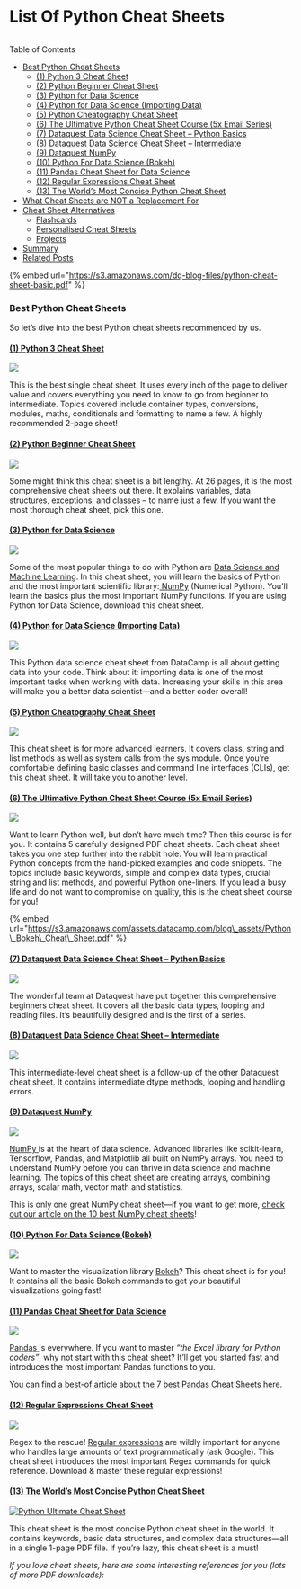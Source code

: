 # List Of Python Cheat Sheets

```text

```

Table of Contents

* [Best Python Cheat Sheets](https://blog.finxter.com/collection-5-cheat-sheets-every-python-coder-must-own/#Best_Python_Cheat_Sheets)
  * [\(1\) Python 3 Cheat Sheet](https://blog.finxter.com/collection-5-cheat-sheets-every-python-coder-must-own/#1_Python_3_Cheat_Sheet)
  * [\(2\) Python Beginner Cheat Sheet](https://blog.finxter.com/collection-5-cheat-sheets-every-python-coder-must-own/#2_Python_Beginner_Cheat_Sheet)
  * [\(3\) Python for Data Science](https://blog.finxter.com/collection-5-cheat-sheets-every-python-coder-must-own/#3_Python_for_Data_Science)
  * [\(4\) Python for Data Science \(Importing Data\)](https://blog.finxter.com/collection-5-cheat-sheets-every-python-coder-must-own/#4_Python_for_Data_Science_Importing_Data)
  * [\(5\) Python Cheatography Cheat Sheet](https://blog.finxter.com/collection-5-cheat-sheets-every-python-coder-must-own/#5_Python_Cheatography_Cheat_Sheet)
  * [\(6\) The Ultimative Python Cheat Sheet Course \(5x Email Series\)](https://blog.finxter.com/collection-5-cheat-sheets-every-python-coder-must-own/#6_The_Ultimative_Python_Cheat_Sheet_Course_5x_Email_Series)
  * [\(7\) Dataquest Data Science Cheat Sheet – Python Basics](https://blog.finxter.com/collection-5-cheat-sheets-every-python-coder-must-own/#7_Dataquest_Data_Science_Cheat_Sheet_-_Python_Basics)
  * [\(8\) Dataquest Data Science Cheat Sheet – Intermediate](https://blog.finxter.com/collection-5-cheat-sheets-every-python-coder-must-own/#8_Dataquest_Data_Science_Cheat_Sheet_-_Intermediate)
  * [\(9\) Dataquest NumPy](https://blog.finxter.com/collection-5-cheat-sheets-every-python-coder-must-own/#9_Dataquest_NumPy)
  * [\(10\) Python For Data Science \(Bokeh\)](https://blog.finxter.com/collection-5-cheat-sheets-every-python-coder-must-own/#10_Python_For_Data_Science_Bokeh)
  * [\(11\) Pandas Cheat Sheet for Data Science](https://blog.finxter.com/collection-5-cheat-sheets-every-python-coder-must-own/#11_Pandas_Cheat_Sheet_for_Data_Science)
  * [\(12\) Regular Expressions Cheat Sheet](https://blog.finxter.com/collection-5-cheat-sheets-every-python-coder-must-own/#12_Regular_Expressions_Cheat_Sheet)
  * [\(13\) The World’s Most Concise Python Cheat Sheet](https://blog.finxter.com/collection-5-cheat-sheets-every-python-coder-must-own/#13_The_Worlds_Most_Concise_Python_Cheat_Sheet)
* [What Cheat Sheets are NOT a Replacement For](https://blog.finxter.com/collection-5-cheat-sheets-every-python-coder-must-own/#What_Cheat_Sheets_are_NOT_a_Replacement_For)
* [Cheat Sheet Alternatives](https://blog.finxter.com/collection-5-cheat-sheets-every-python-coder-must-own/#Cheat_Sheet_Alternatives)
  * [Flashcards](https://blog.finxter.com/collection-5-cheat-sheets-every-python-coder-must-own/#Flashcards)
  * [Personalised Cheat Sheets](https://blog.finxter.com/collection-5-cheat-sheets-every-python-coder-must-own/#Personalised_Cheat_Sheets)
  * [Projects](https://blog.finxter.com/collection-5-cheat-sheets-every-python-coder-must-own/#Projects)
* [Summary](https://blog.finxter.com/collection-5-cheat-sheets-every-python-coder-must-own/#Summary)
* [Related Posts](https://blog.finxter.com/collection-5-cheat-sheets-every-python-coder-must-own/#Related_Posts)

{% embed url="https://s3.amazonaws.com/dq-blog-files/python-cheat-sheet-basic.pdf" %}



### Best Python Cheat Sheets

So let’s dive into the best Python cheat sheets recommended by us.

#### [**\(1\) Python 3 Cheat Sheet**](https://perso.limsi.fr/pointal/_media/python:cours:mementopython3-english.pdf)

[![](https://blog.finxter.com/wp-content/uploads/2019/03/grafik.png)](https://perso.limsi.fr/pointal/_media/python:cours:mementopython3-english.pdf)

This is the best single cheat sheet. It uses every inch of the page to deliver value and covers everything you need to know to go from beginner to intermediate. Topics covered include container types, conversions, modules, maths, conditionals and formatting to name a few. A highly recommended 2-page sheet!

#### [**\(2\) Python Beginner Cheat Sheet**](https://github.com/ehmatthes/pcc/releases/download/v1.0.0/beginners_python_cheat_sheet_pcc_all.pdf)

[![](https://blog.finxter.com/wp-content/uploads/2019/03/grafik-1.png)](https://github.com/ehmatthes/pcc/releases/download/v1.0.0/beginners_python_cheat_sheet_pcc_all.pdf)

Some might think this cheat sheet is a bit lengthy. At 26 pages, it is the most comprehensive cheat sheets out there. It explains variables, data structures, exceptions, and classes – to name just a few. If you want the most thorough cheat sheet, pick this one.

#### [**\(3\) Python for Data Science**](https://s3.amazonaws.com/assets.datacamp.com/blog_assets/PythonForDataScience.pdf)

[![](https://blog.finxter.com/wp-content/uploads/2019/03/grafik-2.png)](https://s3.amazonaws.com/assets.datacamp.com/blog_assets/PythonForDataScience.pdf)

Some of the most popular things to do with Python are [Data Science and Machine Learning](https://blog.finxter.com/artificial-intelligence-machine-learning-deep-learning-and-data-science-whats-the-difference/). In this cheat sheet, you will learn the basics of Python and the most important scientific library:[ NumPy](https://blog.finxter.com/numpy-tutorial/) \(Numerical Python\). You’ll learn the basics plus the most important NumPy functions. If you are using Python for Data Science, download this cheat sheet.

#### [**\(4\) Python for Data Science \(Importing Data\)**](https://s3.amazonaws.com/assets.datacamp.com/blog_assets/Cheat+Sheets/Importing_Data_Python_Cheat_Sheet.pdf)

[![](https://blog.finxter.com/wp-content/uploads/2020/06/image-2.png)](https://s3.amazonaws.com/assets.datacamp.com/blog_assets/Cheat+Sheets/Importing_Data_Python_Cheat_Sheet.pdf)

This Python data science cheat sheet from DataCamp is all about getting data into your code. Think about it: importing data is one of the most important tasks when working with data. Increasing your skills in this area will make you a better data scientist—and a better coder overall!

#### [**\(5\) Python Cheatography Cheat Sheet**](https://www.cheatography.com/davechild/cheat-sheets/python/pdf/)

[![](https://blog.finxter.com/wp-content/uploads/2019/03/grafik-3.png)](https://www.cheatography.com/davechild/cheat-sheets/python/pdf/)

This cheat sheet is for more advanced learners. It covers class, string and list methods as well as system calls from the sys module.  Once you’re comfortable defining basic classes and command line interfaces \(CLIs\), get this cheat sheet. It will take you to another level.

#### [**\(6\) The Ultimative Python Cheat Sheet Course \(5x Email Series\)**](https://blog.finxter.com/subscribe/)

![](https://blog.finxter.com/wp-content/uploads/2019/03/CheatSheet-Python-4-Classes-791x1024.png)

Want to learn Python well, but don’t have much time? Then this course is for you. It contains 5 carefully designed PDF cheat sheets. Each cheat sheet takes you one step further into the rabbit hole. You will learn practical Python concepts from the hand-picked examples and code snippets. The topics include basic keywords, simple and complex data types, crucial string and list methods, and powerful Python one-liners. If you lead a busy life and do not want to compromise on quality, this is the cheat sheet course for you!





{% embed url="https://s3.amazonaws.com/assets.datacamp.com/blog\_assets/Python\_Bokeh\_Cheat\_Sheet.pdf" %}







#### [**\(7\) Dataquest Data Science Cheat Sheet – Python Basics**](https://s3.amazonaws.com/dq-blog-files/python-cheat-sheet-basic.pdf)

![](https://blog.finxter.com/wp-content/uploads/2019/11/grafik-1.png)

The wonderful team at Dataquest have put together this comprehensive beginners cheat sheet. It covers all the basic data types, looping and reading files. It’s beautifully designed and is the first of a series.

#### [**\(**](https://s3.amazonaws.com/dq-blog-files/python-cheat-sheet-intermediate.pdf)[**8**](https://s3.amazonaws.com/dq-blog-files/python-cheat-sheet-intermediate.pdf)[**\) Dataquest Data Science Cheat Sheet – Intermediate**](https://s3.amazonaws.com/dq-blog-files/python-cheat-sheet-intermediate.pdf)

![](https://blog.finxter.com/wp-content/uploads/2020/06/image-1.png)

This intermediate-level cheat sheet is a follow-up of the other Dataquest cheat sheet. It contains intermediate dtype methods, looping and handling errors.

#### [**\(9\) Dataquest NumPy**](https://s3.amazonaws.com/dq-blog-files/numpy-cheat-sheet.pdf)

![](https://blog.finxter.com/wp-content/uploads/2020/06/image-3.png)

[NumPy ](https://blog.finxter.com/numpy-tutorial/)is at the heart of data science. Advanced libraries like scikit-learn, Tensorflow, Pandas, and Matplotlib all built on NumPy arrays. You need to understand NumPy before you can thrive in data science and machine learning. The topics of this cheat sheet are creating arrays, combining arrays, scalar math, vector math and statistics.

This is only one great NumPy cheat sheet—if you want to get more, [check out our article on the 10 best NumPy cheat sheets](https://blog.finxter.com/collection-10-best-numpy-cheat-sheets-every-python-coder-must-own/)!

#### [**\(10\) Python For Data Science \(Bokeh\)**](https://s3.amazonaws.com/assets.datacamp.com/blog_assets/Python_Bokeh_Cheat_Sheet.pdf)

![](https://blog.finxter.com/wp-content/uploads/2020/06/image-4.png)

Want to master the visualization library [Bokeh](https://docs.bokeh.org/en/latest/index.html)? This cheat sheet is for you! It contains all the basic Bokeh commands to get your beautiful visualizations going fast!

#### [**\(11\) Pandas Cheat Sheet for Data Science**](https://drive.google.com/file/d/1UHK8wtWbADvHKXFC937IS6MTnlSZC_zB/view)

[![](https://blog.finxter.com/wp-content/uploads/2020/06/image-5.png)](https://drive.google.com/file/d/1UHK8wtWbADvHKXFC937IS6MTnlSZC_zB/view)

[Pandas ](https://pandas.pydata.org/)is everywhere. If you want to master _“the Excel library for Python coders”_, why not start with this cheat sheet? It’ll get you started fast and introduces the most important Pandas functions to you.

[You can find a best-of article about the ](https://blog.finxter.com/pandas-cheat-sheets/)[7](https://blog.finxter.com/pandas-cheat-sheets/)[ best Pandas Cheat Sheets here.](https://blog.finxter.com/pandas-cheat-sheets/)

#### [**\(12\) Regular Expressions Cheat Sheet**](https://www.dataquest.io/wp-content/uploads/2019/03/python-regular-expressions-cheat-sheet.pdf)

[![](https://blog.finxter.com/wp-content/uploads/2020/06/image-6.png)](https://www.dataquest.io/wp-content/uploads/2019/03/python-regular-expressions-cheat-sheet.pdf)

Regex to the rescue! [Regular expressions](https://blog.finxter.com/python-regex/) are wildly important for anyone who handles large amounts of text programmatically \(ask Google\). This cheat sheet introduces the most important Regex commands for quick reference. Download & master these regular expressions!

#### [\(13\) The World’s Most Concise Python Cheat Sheet](https://blog.finxter.com/wp-content/uploads/2020/07/Finxter_WorldsMostDensePythonCheatSheet.pdf)

[![Python Ultimate Cheat Sheet](https://blog.finxter.com/wp-content/uploads/2020/07/Finxter_WorldsMostDensePythonCheatSheet.jpg)](https://blog.finxter.com/wp-content/uploads/2020/07/Finxter_WorldsMostDensePythonCheatSheet.pdf)

This cheat sheet is the most concise Python cheat sheet in the world. It contains keywords, basic data structures, and complex data structures—all in a single 1-page PDF file. If you’re lazy, this cheat sheet is a must!

_If you love cheat sheets, here are some interesting references for you \(lots of more PDF downloads\):_

### 

